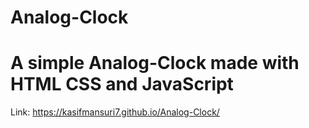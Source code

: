 # Analog-Clock

<h1> A simple Analog-Clock made with HTML CSS and JavaScript</h1>

Link: <https://kasifmansuri7.github.io/Analog-Clock/>
